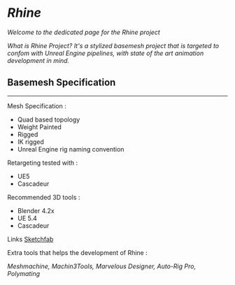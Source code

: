# *Rhine*

*Welcome to the dedicated page for the Rhine project*

*What is Rhine Project? It's a stylized basemesh project that is targeted to confom with Unreal Engine pipelines, with state of the art animation development in mind.*

## Basemesh Specification
- - -
Mesh Specification :
- Quad based topology
- Weight Painted
- Rigged
- IK rigged
- Unreal Engine rig naming convention

Retargeting tested with :
- UE5
- Cascadeur

Recommended 3D tools :
- Blender 4.2x
- UE 5.4
- Cascadeur

Links
[Sketchfab](https://sketchfab.com/3d-models/anime-basemesh-rhine-9-149973f7164a4fd685b2dbe9aa103378)

Extra tools that helps the development of Rhine :

*Meshmachine, Machin3Tools, Marvelous Designer, Auto-Rig Pro, Polymating*
